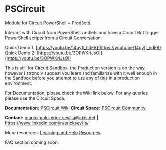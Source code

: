 # PSCircuit

Module for Circuit PowerShell + ProdBots.

Interact with Circuit from PowerShell cmdlets and have a Circuit Bot trigger PowerShell scripts from a Circuit Conversation.

Quick Demo 1: [https://youtu.be/14uyfj_ndE8](https://youtu.be/14uyfj_ndE8)
Quick Demo 2: [https://youtu.be/3OPWKrlJsOI](https://youtu.be/3OPWKrlJsOI)

This is still for Circuit Sandbox, the Production version is on the way, 
however I strongly suggest you learn and familiarize with it well enough in the Sandbox 
before you attempt to use any of this in a production environment.

For Documentation, please check the Wiki link below. For any queries please use the Circuit Space.

**Documentation:** [PSCircuit Wiki](https://git.atosone.com/ericksevilla/pscircuit/-/wikis/home)
**Circuit Space:** [PSCircuit Community](https://eu.yourcircuit.com/#/space/6d58f94e-c22f-420f-831b-737846d8c4a8)

**Contact:**
marco-polo-erick.sevilla@atos.net **|** https://www.linkedin.com/in/ericksevilla/

More resources: [Learning and Help Resources](https://git.atosone.com/ericksevilla/pscircuit/-/wikis/Learning-and-Help-Resources)

FAQ section coming soon.

